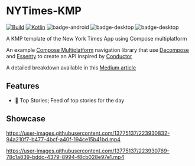 # NYTimes-KMP

[![Build](https://github.com/xxfast/NYTimes-KMP/actions/workflows/android.yml/badge.svg)](https://github.com/xxfast/NYTimes-KMP/actions/workflows/android.yml)
[![Kotlin](https://img.shields.io/badge/Kotlin-1.8.10-blue.svg?style=flat&logo=kotlin)](https://kotlinlang.org)
![badge-android](http://img.shields.io/badge/platform-android-6EDB8D.svg?style=flat)
![badge-desktop](http://img.shields.io/badge/platform-desktop-4D76CD.svg?style=flat)
![badge-desktop](http://img.shields.io/badge/platform-ios-EAEAEA.svg?style=flat)

A KMP template of the New York Times App using Compose multiplatform


An example [Compose Multiplatform](https://github.com/JetBrains/compose-jb) navigation library that use [Decompose](https://github.com/arkivanov/Decompose) and [Essenty](https://github.com/arkivanov/Essenty) to create an API inspired by [Conductor](https://github.com/bluelinelabs/Conductor)

A detailed breakdown available in this [Medium article](https://medium.com/@xxfast/diy-compose-multiplatform-navigation-with-decompose-94ac8126e6b5)

## Features
- 📰 Top Stories; Feed of top stories for the day

## Showcase

https://user-images.githubusercontent.com/13775137/223930832-94a210f7-b477-4bcf-a40f-194ce15b41bd.mp4

https://user-images.githubusercontent.com/13775137/223930769-78c1a839-bddc-4379-8994-f8cb028e97e1.mp4
